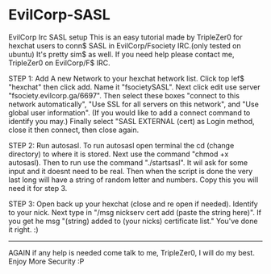 # EvilCorp-SASL
EvilCorp Irc SASL setup 
This is an easy tutorial made by TripleZer0 for hexchat users to conn$
SASL in EvilCorp/Fsociety IRC.(only tested on ubuntu) It's pretty sim$
as well. If you need help please contact me, TripleZer0 on EvilCorp/F$
IRC.

STEP 1:
        Add A new Network to your hexchat hetwork list. Click top lef$
"hexchat" then click add. Name it "fsocietySASL". Next click edit use
server "fsociety.evilcorp.ga/6697". Then select these boxes "connect
to this network automatically", "Use SSL for all servers on this
network", and "Use global user information". (If you would like to
add a connect command to identify you may.) Finally select "SASL
EXTERNAL (cert) as Login method, close it then connect, then close
again.

STEP 2:
        Run autosasl. To run autosasl open terminal the cd (change
directory) to where it is stored. Next use the command "chmod +x
autosasl). Then to run use the command "./startsasl". It wil ask for
some input and it doesnt need to be real. Then when the script is
done the very last long will have a string of random letter and
numbers. Copy this you will need it for step 3.

STEP 3:
        Open back up your hexchat (close and re open if needed).
Identify to your nick. Next type in "/msg nickserv cert add (paste
the string here)". If you get he msg "(string) added to (your nicks)
certificate list." You've done it right. :)

---------------------------------------------------------------
AGAIN if any help is needed come talk to me, TripleZer0, I will do my
best. Enjoy More Security :P
